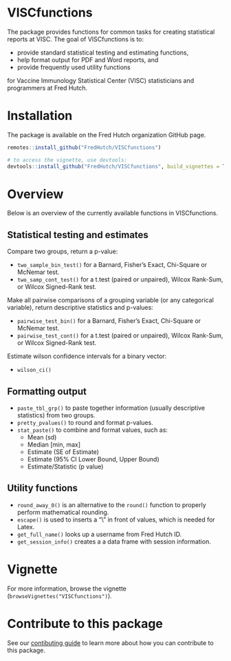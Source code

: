 
<!-- README.md is generated from README.Rmd. Please edit that file -->

# VISCfunctions

The package provides functions for common tasks for creating statistical
reports at VISC. The goal of VISCfunctions is to:

  - provide standard statistical testing and estimating functions,
  - help format output for PDF and Word reports, and
  - provide frequently used utility functions

for Vaccine Immunology Statistical Center (VISC) statisticians and
programmers at Fred Hutch.

# Installation

The package is available on the Fred Hutch organization GitHub page.

``` r
remotes::install_github("FredHutch/VISCfunctions")

# to access the vignette, use devtools:
devtools::install_github("FredHutch/VISCfunctions", build_vignettes = TRUE)
```

# Overview

Below is an overview of the currently available functions in
VISCfunctions.

## Statistical testing and estimates

Compare two groups, return a p-value:

  - `two_sample_bin_test()` for a Barnard, Fisher’s Exact, Chi-Square or
    McNemar test.
  - `two_samp_cont_test()` for a t.test (paired or unpaired), Wilcox
    Rank-Sum, or Wilcox Signed-Rank test.

Make all pairwise comparisons of a grouping variable (or any categorical
variable), return descriptive statistics and p-values:

  - `pairwise_test_bin()` for a Barnard, Fisher’s Exact, Chi-Square or
    McNemar test.
  - `pairwise_test_cont()` for a t.test (paired or unpaired), Wilcox
    Rank-Sum, or Wilcox Signed-Rank test.

Estimate wilson confidence intervals for a binary vector:

  - `wilson_ci()`

## Formatting output

  - `paste_tbl_grp()` to paste together information (usually descriptive
    statistics) from two groups.
  - `pretty_pvalues()` to round and format p-values.
  - `stat_paste()` to combine and format values, such as:
      - Mean (sd)
      - Median \[min, max\]
      - Estimate (SE of Estimate)
      - Estimate (95% CI Lower Bound, Upper Bound)
      - Estimate/Statistic (p value)

## Utility functions

  - `round_away_0()` is an alternative to the `round()` function to
    properly perform mathematical rounding.
  - `escape()` is used to inserts a “\\” in front of values, which is
    needed for Latex.
  - `get_full_name()` looks up a username from Fred Hutch ID.
  - `get_session_info()` creates a a data frame with session
    information.

# Vignette

For more information, browse the vignette
(`browseVignettes("VISCfunctions")`).

# Contribute to this package

See our [contibuting guide](CONTRIBUTING.md) to learn more about how you
can contribute to this package.
